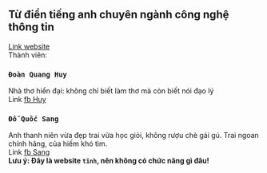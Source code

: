 ## Từ điển tiếng anh chuyên ngành công nghệ thông tin
[Link website](https://quanghuybest2k2.github.io/SH_Team/)<br/>
Thành viên:

### `Đoàn Quang Huy`
Nhà thơ hiển đại: không chỉ biết làm thơ mà còn biết nói đạo lý<br/>
Link [fb Huy](https://www.facebook.com/quanghuybest2k2/)
### `Đỗ Quốc Sang`
Anh thanh niên vừa đẹp trai vừa học giỏi, không rượu chè gái gú. Trai ngoan chính hãng, của hiếm khó tìm.<br/>
Link [fb Sang](https://www.facebook.com/kenny.babys.9/)<br/>
**Lưu ý: Đây là website `tĩnh`, nên không có chức năng gì đâu!**
